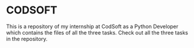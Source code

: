 # CODSOFT
This is a repository of my internship at CodSoft as a Python Developer which contains the files of all the three tasks. Check out all the three tasks in the repository.
